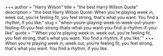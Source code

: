+++
author = "Harry Wilson"
title = "the best Harry Wilson Quote"
description = "the best Harry Wilson Quote: When you're playing week in, week out, you're feeling fit, you feel strong, that's what you want. You find a rhythm, if you like."
slug = "when-youre-playing-week-in-week-out-youre-feeling-fit-you-feel-strong-thats-what-you-want-you-find-a-rhythm-if-you-like"
quote = '''When you're playing week in, week out, you're feeling fit, you feel strong, that's what you want. You find a rhythm, if you like.'''
+++
When you're playing week in, week out, you're feeling fit, you feel strong, that's what you want. You find a rhythm, if you like.
